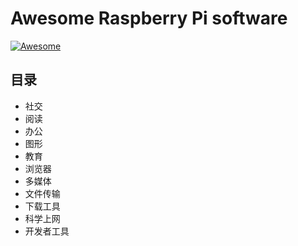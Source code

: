 # Awesome Raspberry Pi software

<p align="left">
<a href="https://github.com/sindresorhus/awesome"><img alt="Awesome" 
src="https://cdn.rawgit.com/sindresorhus/awesome/d7305f38d29fed78fa85652e3a63e154dd8e8829/media/badge.svg" /></a>
</p>

## 目录
- 社交
- 阅读
- 办公
- 图形
- 教育
- 浏览器
- 多媒体
- 文件传输
- 下载工具
- 科学上网
- 开发者工具
